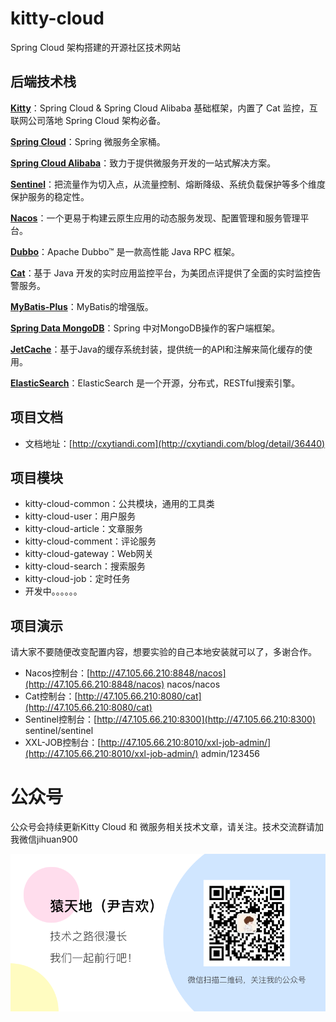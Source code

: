 # kitty-cloud
Spring Cloud 架构搭建的开源社区技术网站


## 后端技术栈

**[Kitty](https://github.com/yinjihuan/kitty)**：Spring Cloud & Spring Cloud Alibaba 基础框架，内置了 Cat 监控，互联网公司落地 Spring Cloud 架构必备。

**[Spring Cloud](https://spring.io/projects/spring-cloud)**：Spring 微服务全家桶。

**[Spring Cloud Alibaba](https://github.com/alibaba/spring-cloud-alibaba)**：致力于提供微服务开发的一站式解决方案。

**[Sentinel](https://github.com/alibaba/Sentinel)**：把流量作为切入点，从流量控制、熔断降级、系统负载保护等多个维度保护服务的稳定性。

**[Nacos](https://github.com/alibaba/Nacos)**：一个更易于构建云原生应用的动态服务发现、配置管理和服务管理平台。

**[Dubbo](https://github.com/apache/dubbo)**：Apache Dubbo™ 是一款高性能 Java RPC 框架。

**[Cat](https://github.com/dianping/cat)**：基于 Java 开发的实时应用监控平台，为美团点评提供了全面的实时监控告警服务。

**[MyBatis-Plus](https://mp.baomidou.com)**：MyBatis的增强版。

**[Spring Data MongoDB](https://spring.io/projects/spring-data-mongodb)**：Spring 中对MongoDB操作的客户端框架。

**[JetCache](https://github.com/alibaba/jetcache)**：基于Java的缓存系统封装，提供统一的API和注解来简化缓存的使用。

**[ElasticSearch](https://github.com/elastic/elasticsearch)**：ElasticSearch 是一个开源，分布式，RESTful搜索引擎。

## 项目文档

* 文档地址：[http://cxytiandi.com](http://cxytiandi.com/blog/detail/36440)

## 项目模块

* kitty-cloud-common：公共模块，通用的工具类
* kitty-cloud-user：用户服务
* kitty-cloud-article：文章服务
* kitty-cloud-comment：评论服务
* kitty-cloud-gateway：Web网关
* kitty-cloud-search：搜索服务
* kitty-cloud-job：定时任务
* 开发中。。。。。。

## 项目演示

请大家不要随便改变配置内容，想要实验的自己本地安装就可以了，多谢合作。

* Nacos控制台：[http://47.105.66.210:8848/nacos](http://47.105.66.210:8848/nacos) nacos/nacos
* Cat控制台：[http://47.105.66.210:8080/cat](http://47.105.66.210:8080/cat)
* Sentinel控制台：[http://47.105.66.210:8300](http://47.105.66.210:8300) sentinel/sentinel
* XXL-JOB控制台：[http://47.105.66.210:8010/xxl-job-admin/](http://47.105.66.210:8010/xxl-job-admin/) admin/123456

# 公众号

公众号会持续更新Kitty Cloud 和 微服务相关技术文章，请关注。技术交流群请加我微信jihuan900

![](doc/images/2685774-17a60e1ead7fd232.png)

